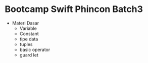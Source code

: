 # Bootcamp Swift Phincon Batch3
- Materi Dasar
  * Variable
  * Constant
  * tipe data
  * tuples
  * basic operator
  * guard let
